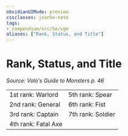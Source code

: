 ```yaml
---
obsidianUIMode: preview
cssclasses: json5e-note
tags:
- compendium/src/5e/vgm
aliases: ["Rank, Status, and Title"]
---
```

# Rank, Status, and Title
*Source: Volo's Guide to Monsters p. 46* 

|    |    |
|----|----|
| 1st rank: Warlord | 5th rank: Spear |
| 2nd rank: General | 6th rank: Fist |
| 3rd rank: Captain | 7th rank: Soldier |
| 4th rank: Fatal Axe |  |
